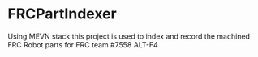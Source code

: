 # FRCPartIndexer
Using MEVN stack this project is used to index and record the machined FRC Robot parts for FRC team #7558 ALT-F4
